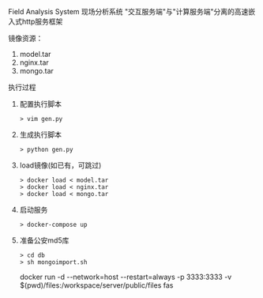 Field Analysis System 现场分析系统
"交互服务端"与"计算服务端"分离的高速嵌入式http服务框架

镜像资源：
1. model.tar
2. nginx.tar
3. mongo.tar

执行过程
1. 配置执行脚本
    ```
    > vim gen.py
    ```

2. 生成执行脚本
    ```
    > python gen.py
    ```

3. load镜像(如已有，可跳过)
    ```
    > docker load < model.tar
    > docker load < nginx.tar
    > docker load < mongo.tar
    ```

4. 启动服务
    ```
    > docker-compose up
    ```

5. 准备公安md5库
    ```
    > cd db
    > sh mongoimport.sh
    ```

    
    docker run -d --network=host --restart=always -p 3333:3333 -v $(pwd)/files:/workspace/server/public/files fas